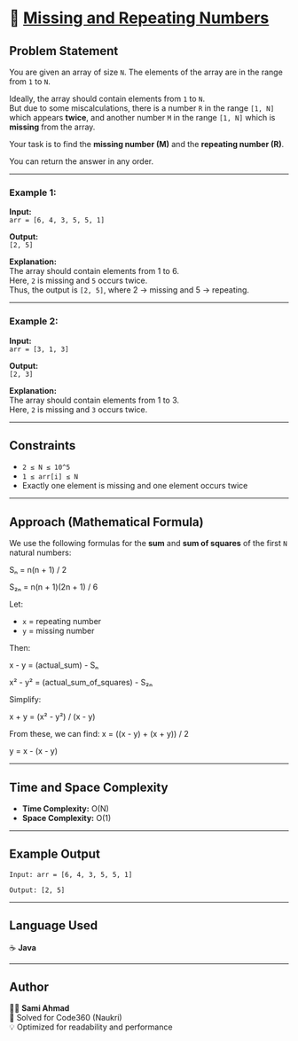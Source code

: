 # 🧮 [Missing and Repeating Numbers](https://www.naukri.com/code360/problems/missing-and-repeating-numbers_873366)

## Problem Statement

You are given an array of size `N`. The elements of the array are in the range from `1` to `N`.

Ideally, the array should contain elements from `1` to `N`.  
But due to some miscalculations, there is a number `R` in the range `[1, N]` which appears **twice**, and another number `M` in the range `[1, N]` which is **missing** from the array.

Your task is to find the **missing number (M)** and the **repeating number (R)**.

You can return the answer in any order.

---

### Example 1:

**Input:**  
`arr = [6, 4, 3, 5, 5, 1]`

**Output:**  
`[2, 5]`

**Explanation:**  
The array should contain elements from 1 to 6.  
Here, `2` is missing and `5` occurs twice.  
Thus, the output is `[2, 5]`, where 2 → missing and 5 → repeating.

---

### Example 2:

**Input:**  
`arr = [3, 1, 3]`

**Output:**  
`[2, 3]`

**Explanation:**  
The array should contain elements from 1 to 3.  
Here, `2` is missing and `3` occurs twice.

---

## Constraints

- `2 ≤ N ≤ 10^5`  
- `1 ≤ arr[i] ≤ N`  
- Exactly one element is missing and one element occurs twice  

---

## Approach (Mathematical Formula)

We use the following formulas for the **sum** and **sum of squares** of the first `N` natural numbers:

Sₙ = n(n + 1) / 2

S₂ₙ = n(n + 1)(2n + 1) / 6


Let:
- `x` = repeating number  
- `y` = missing number  

Then:

x - y = (actual_sum) - Sₙ

x² - y² = (actual_sum_of_squares) - S₂ₙ


Simplify:

x + y = (x² - y²) / (x - y)


From these, we can find:
x = ((x - y) + (x + y)) / 2

y = x - (x - y)


---

## Time and Space Complexity

- **Time Complexity:** O(N)  
- **Space Complexity:** O(1)

---

## Example Output

`Input: arr = [6, 4, 3, 5, 5, 1]`

`Output: [2, 5]`


---

## Language Used

☕ **Java**

---

## Author

👨‍💻 **Sami Ahmad**  
📍 Solved for Code360 (Naukri)  
💡 Optimized for readability and performance





